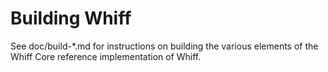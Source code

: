 Building Whiff
================

See doc/build-*.md for instructions on building the various
elements of the Whiff Core reference implementation of Whiff.
